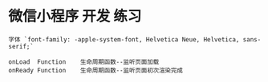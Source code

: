 # 微信小程序 开发 练习

    字体 `font-family: -apple-system-font, Helvetica Neue, Helvetica, sans-serif;`

    onLoad	Function	生命周期函数--监听页面加载
    onReady	Function	生命周期函数--监听页面初次渲染完成